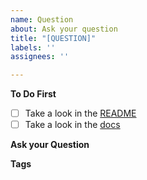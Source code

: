 ```yaml
---
name: Question
about: Ask your question
title: "[QUESTION]"
labels: ''
assignees: ''

---
```


**To Do First**
- [ ] Take a look in the [README](https://github.com/Luehang/node-delete-partial/blob/master/README.md)
- [ ] Take a look in the [docs](https://luehangs.site/lue_hang/projects/node-delete-partial)

**Ask your Question**
<!--ask your question-->

**Tags**
<!--add some related tags to your question-->
